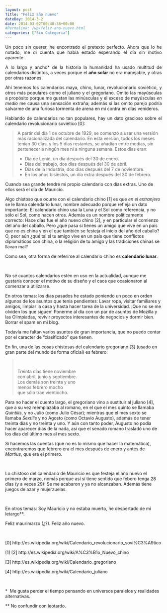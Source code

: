 ```yaml
---
layout: post
Title: "Feliz año nuevo"
dateDay: 2014-3-2
date: 2014-03-02T00:48:38+00:00
#Permalink: /wp/feliz-ano-nuevo.html
categories: ["Sin Categoria"]
---
```


<p style="text-align: justify;">Un poco sin querer, he encontrado el pretexto perfecto. Ahora que lo he notado, me di cuenta que había estado esperando el día sin motivo aparente.</p>
<p style="text-align: justify;">A lo largo y ancho* de la historia la humanidad ha usado multitud de calendarios distintos, a veces porque el <strong>año solar</strong> no era manejable, y otras por otras razones.</p>
<p style="text-align: justify;">Ahí tenemos los calendarios maya, chino, lunar, revolucionario soviético, y otros más populares como el juliano y el gregoriano. Omito las mayúsculas a propósito porque me gustan las minúsculas y el exceso de mayúsculas <em>en medio</em> me causa una sensación extraña; además si las omito parejo podría salvarme de una furiosa tormenta de arena en mi contra en días venideros.</p>
<p style="text-align: justify;">Hablando de calendarios no tan populares, hay un dato gracioso sobre el calendario revolucionario soviético [0]:</p>
<blockquote><p>A partir del día 1 de octubre de 1929, se comenzó a usar una versión más racionalizada del calendario. En esta versión, todos los meses tenían 30 días, y los 5 días restantes, se añadían entre medias, sin pertenecer a ningún mes ni a ninguna semana. Estos días eran:</p>
<ul>
<li>Día de Lenin, un día después del 30 de enero.</li>
<li>Días del trabajo, dos días después del 30 de abril.</li>
<li>Días de la Industria, dos días después del 7 de noviembre.</li>
<li>En los años bisiestos, un día extra después del 30 de febrero.</li>
</ul>
</blockquote>
<p>Cuando sea grande tendré mi propio calendario con días extras. Uno de ellos será el día de Mauricio.</p>
<p>Algo chistoso que ocurre con el calendario chino [1] es que <em>en el extranjero</em> se le llama calendario lunar, nombre adecuado porque refleja un dato importante: El calendario chino usa la Luna y el Sol como referencia, y no sólo el Sol, como hacen otros. Además es un nombre políticamente correcto: Hace días fue el año nuevo chino [2], y en particular el comienzo del año del caballo. Pero ¿qué pasa si tienes un amigo que vive en un país que no es china y en el que también se festeja el inicio del año del caballo? O, peor aún ¿qué tal si tu amigo vive en un país que tiene conflictos diplomáticos con china, o la religión de tu amigo y las tradiciones chinas se llavan mal?</p>
<p>Como sea, otra forma de referirse al calendario chino es <strong>calendario lunar</strong>.</p>
<p>&nbsp;</p>
<p>No sé cuantos calendarios estén en uso en la actualidad, aunque me gustaría conocer el motivo de su diseño y el caos que ocasionaron al comenzar a utilizarse.</p>
<p>En otros temas: los días pasados he estado poniendo un poco en orden algunos de los asuntos que tenía pendientes: Lavar ropa, visitar familiares y amigos, limpiar la casa y hasta hacer tarea de la universidad. ¡Que no se me olviden los que siguen! Ponerme al día con un par de asuntos de Mozilla y las Olimpiadas, revivir proyectos interesantes de negocios y dormir bien. Borrar el spam en mi blog.</p>
<p>Todavía me faltan varios asuntos de gran importancia, que no puedo contar por el caracter de &#8220;clasificado&#8221; que tienen.</p>
<p>En fin, una de las cosas chistosas del calendario gregoriano [3] (usado en gran parte del mundo de forma oficial) es febrero:</p>
<blockquote><p>&nbsp;</p>
<p>Treinta días tiene noviembre<br />
con abril, junio y septiembre.<br />
Los demás son treinta y uno<br />
menos febrero mocho<br />
que sólo trae vientiocho.</p></blockquote>
<p>Para no hacer el cuento largo, el gregoriano vino a sustituir al juliano [4], que a su vez reemplazaba al romano, en el que el mes quinto se llamaba <i>Quintilis</i>, y no Julio (como Julio César); mientras que el mes sexto se llamaba <i>Sextilis</i> y no Agosto (como Octavio Augusto), además de tener treinta días y no treinta y uno. Y aún con tanto poder, Augusto no podía hacer aparecer días de la nada, así que el senado romano trasladó uno de los días del último mes al mes sexto.</p>
<p>Si hacemos las cuentas (que no es lo mismo que hacer la matemática), encontraremos que febrero era el mes después de enero y antes de <i>Martius</i>, que era el primero.</p>
<p>&nbsp;</p>
<p>Lo chistoso del calendario de Mauricio es que festeja el año nuevo el primero de marzo, nomás porque así sí tiene sentido que febero tenga 28 días (y a veces 29): Se me acabaron y ya no alcanzaban. Además tiene juegos de azar y mujerzuelas.</p>
<p>&nbsp;</p>
<p>En otros temas: Soy Mauricio y no estaba muerto, he despertado de mi letargo**.</p>
<p>Feliz maurimarzo (¿?). Feliz año nuevo.</p>
<p>&nbsp;</p>
<p>[0] http://es.wikipedia.org/wiki/Calendario_revolucionario_sovi%C3%A9tico</p>
<p>[1] [2] http://es.wikipedia.org/wiki/A%C3%B1o_Nuevo_chino</p>
<p>[3] http://es.wikipedia.org/wiki/Calendario_gregoriano</p>
<p>[4] http://es.wikipedia.org/wiki/Calendario_juliano</p>
<p>&nbsp;</p>
<p>*  Me gusta perder el tiempo pensando en universos paralelos y realidades alternativas.</p>
<p>** No confundir con leotardo.</p>
